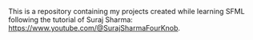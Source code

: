 This is a repository containing my projects created while learning SFML following the tutorial of Suraj Sharma: https://www.youtube.com/@SurajSharmaFourKnob.